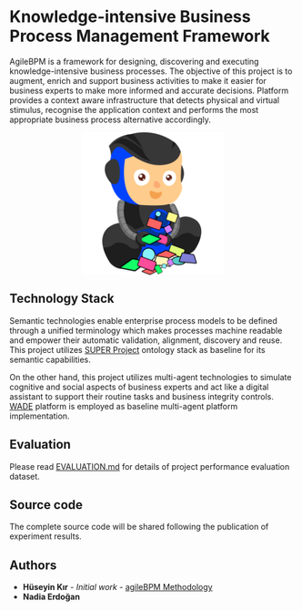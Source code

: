 # Knowledge-intensive Business Process Management Framework
AgileBPM is a framework for designing, discovering and executing knowledge-intensive business processes. The objective of this project is to augment, enrich and support business activities to make it easier for business experts to make more informed and accurate decisions. Platform provides a context aware infrastructure that detects physical and virtual stimulus, recognise the application context and performs the most appropriate business process alternative accordingly. 

<p align="center">
<img align="center" width="250" height="250" src="https://github.com/asbpm/agilebpm/blob/master/github_logo_10.png">
</p>

## Technology Stack
Semantic technologies enable enterprise process models to be defined through a unified terminology which makes processes machine readable and empower their automatic validation, alignment, discovery and reuse. This project utilizes [SUPER Project](https://cordis.europa.eu/project/rcn/105285_en.html) ontology stack as baseline for its semantic capabilities.

On the other hand, this project utilizes multi-agent technologies to simulate cognitive and social aspects of business experts and act like a digital assistant to support their routine tasks and business integrity controls. [WADE](http://jade.tilab.com/wadeproject/) platform is employed as baseline multi-agent platform implementation.

## Evaluation
Please read [EVALUATION.md](https://github.com/asbpm/agilebpm/blob/master/evaluationData/README.md) for details of project performance evaluation dataset.

## Source code
The complete source code will be shared following the publication of experiment results. 

## Authors
* **Hüseyin Kır** - *Initial work* - [agileBPM Methodology](https://link.springer.com/chapter/10.1007/978-3-319-39324-7_13)
* **Nadia Erdoğan**
